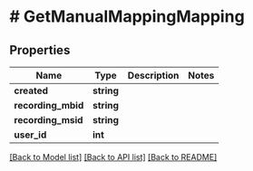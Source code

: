 # # GetManualMappingMapping

## Properties

Name | Type | Description | Notes
------------ | ------------- | ------------- | -------------
**created** | **string** |  |
**recording_mbid** | **string** |  |
**recording_msid** | **string** |  |
**user_id** | **int** |  |

[[Back to Model list]](../../README.md#models) [[Back to API list]](../../README.md#endpoints) [[Back to README]](../../README.md)
